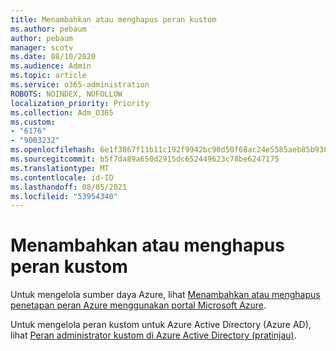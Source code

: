 ```yaml
---
title: Menambahkan atau menghapus peran kustom
ms.author: pebaum
author: pebaum
manager: scotv
ms.date: 08/10/2020
ms.audience: Admin
ms.topic: article
ms.service: o365-administration
ROBOTS: NOINDEX, NOFOLLOW
localization_priority: Priority
ms.collection: Adm_O365
ms.custom:
- "6176"
- "9003232"
ms.openlocfilehash: 6e1f3867f11b11c192f9942bc90d50f68ac24e5585aeb85b930b7c264f282d07
ms.sourcegitcommit: b5f7da89a650d2915dc652449623c78be6247175
ms.translationtype: MT
ms.contentlocale: id-ID
ms.lasthandoff: 08/05/2021
ms.locfileid: "53954340"
---
```

# <a name="add-or-remove-a-custom-role"></a>Menambahkan atau menghapus peran kustom

Untuk mengelola sumber daya Azure, lihat [Menambahkan atau menghapus penetapan peran Azure menggunakan portal Microsoft Azure](https://docs.microsoft.com/azure/role-based-access-control/role-assignments-portal).

Untuk mengelola peran kustom untuk Azure Active Directory (Azure AD), lihat [Peran administrator kustom di Azure Active Directory (pratinjau)](https://docs.microsoft.com/azure/active-directory/users-groups-roles/roles-custom-overview).
